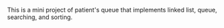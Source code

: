 This is a mini project of patient's queue that implements linked list, queue, searching, and sorting. 
